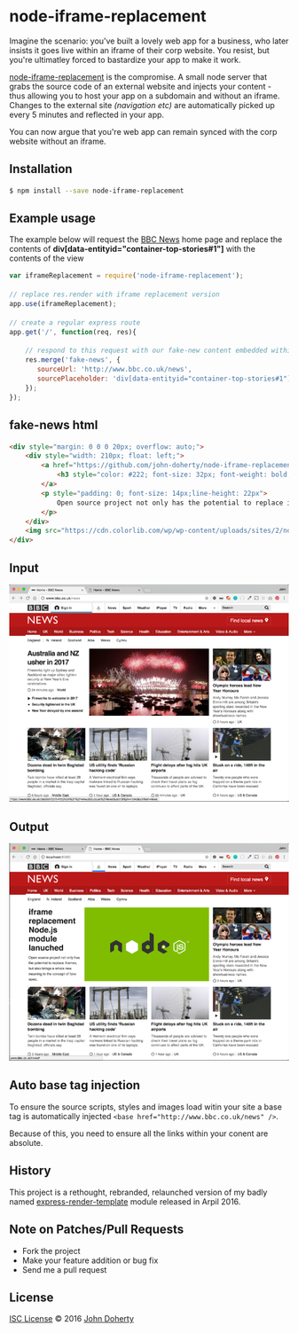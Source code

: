 # node-iframe-replacement

Imagine the scenario: you've built a lovely web app for a business, who later insists it goes live within an iframe of their corp website. You resist, but you're ultimatley forced to bastardize your app to make it work. 

[node-iframe-replacement](https://github.com/john-doherty/node-iframe-replacement) is the compromise. A small node server that grabs the source code of an external website and injects your content - thus allowing you to host your app on a subdomain and without an iframe. Changes to the external site _(navigation etc)_ are automatically picked up every 5 minutes and reflected in your app.

You can now argue that you're web app can remain synced with the corp website without an iframe.


## Installation

```bash
$ npm install --save node-iframe-replacement
```

## Example usage

The example below will request the [BBC News](http://www.bbc.co.uk/news) home page and replace the contents of **div[data-entityid="container-top-stories#1"]** with the contents of the view

```js
var iframeReplacement = require('node-iframe-replacement');

// replace res.render with iframe replacement version
app.use(iframeReplacement);

// create a regular express route
app.get('/', function(req, res){

    // respond to this request with our fake-new content embedded within the BBC News home page
    res.merge('fake-news', {
       sourceUrl: 'http://www.bbc.co.uk/news',                              // external url to fetch
       sourcePlaceholder: 'div[data-entityid="container-top-stories#1"]'    // css selector to inject our content into
    });
});
```

## fake-news html

```html
<div style="margin: 0 0 0 20px; overflow: auto;">
    <div style="width: 210px; float: left;">
        <a href="https://github.com/john-doherty/node-iframe-replacement" target="_blank">
            <h3 style="color: #222; font-size: 32px; font-weight: bold; margin: 0 0 10px 0;">iframe replacement Node.js module lanuched</h3>
        </a>
        <p style="padding: 0; font-size: 14px;line-height: 22px">
            Open source project not only has the potential to replace iframes, but also brings a whole new meaning to the concept of fake news.
        </p>
    </div>
    <img src="https://cdn.colorlib.com/wp/wp-content/uploads/sites/2/nodejs-frameworks.png" alt="Node js logo" style="width: 500px; float: right;"/>
</div>
```

## Input

![alt text](docs/bbc-news-actual-homepage.png "BBC News actual homepage")

## Output

![alt text](docs/bbc-news-fake-homepage.png "BBC News actual homepage")

## Auto base tag injection

To ensure the source scripts, styles and images load witin your site a base tag is automatically injected ```<base href="http://www.bbc.co.uk/news" />```.

Because of this, you need to ensure all the links within your conent are absolute.

## History

This project is a rethought, rebranded, relaunched version of my badly named [express-render-template](https://www.npmjs.com/package/express-render-template) module released in Arpil 2016.

## Note on Patches/Pull Requests

* Fork the project
* Make your feature addition or bug fix
* Send me a pull request

## License

[ISC License](LICENSE) &copy; 2016 [John Doherty](https://twitter.com/CambridgeMVP)